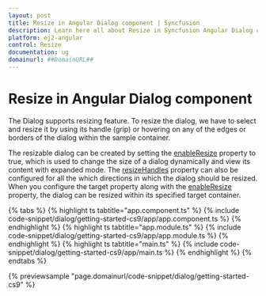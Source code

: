 ```yaml
---
layout: post
title: Resize in Angular Dialog component | Syncfusion
description: Learn here all about Resize in Syncfusion Angular Dialog component of Syncfusion Essential JS 2 and more.
platform: ej2-angular
control: Resize 
documentation: ug
domainurl: ##DomainURL##
---
```


# Resize in Angular Dialog component

The Dialog supports resizing feature. To resize the dialog, we have to select and resize it by using its handle (grip) or hovering on any of the edges or borders of the dialog within the sample container.

The resizable dialog can be created by setting the [enableResize](https://ej2.syncfusion.com/angular/documentation/api/dialog/#enableresize) property to true, which is used to change the size of a dialog dynamically and view its content with expanded mode. The [resizeHandles](https://ej2.syncfusion.com/angular/documentation/api/dialog/#resizehandles) property can also be configured for all the which directions in which the dialog should be resized. When you configure the target property along with the [enableResize](https://ej2.syncfusion.com/angular/documentation/api/dialog/#enableresize) property, the dialog can be resized within its specified target container.

{% tabs %}
{% highlight ts tabtitle="app.component.ts" %}
{% include code-snippet/dialog/getting-started-cs9/app/app.component.ts %}
{% endhighlight %}
{% highlight ts tabtitle="app.module.ts" %}
{% include code-snippet/dialog/getting-started-cs9/app/app.module.ts %}
{% endhighlight %}
{% highlight ts tabtitle="main.ts" %}
{% include code-snippet/dialog/getting-started-cs9/app/main.ts %}
{% endhighlight %}
{% endtabs %}
  
{% previewsample "page.domainurl/code-snippet/dialog/getting-started-cs9" %}
